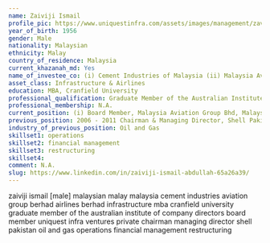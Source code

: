 ```yaml
---
name: Zaiviji Ismail
profile_pic: https://www.uniquestinfra.com/assets/images/management/zaviji.png
year_of_birth: 1956
gender: Male
nationality: Malaysian 
ethnicity: Malay
country_of_residence: Malaysia 
current_khazanah_md: Yes
name_of_investee_co: (i) Cement Industries of Malaysia (ii) Malaysia Aviation Group Berhad (iii) Malaysia Airlines Berhad
asset_class: Infrastructure & Airlines
education: MBA, Cranfield University 
professional_qualification: Graduate Member of the Australian Institute of Company Directors
professional_membership: N.A.
current_position: (i) Board Member, Malaysia Aviation Group Bhd, Malaysia Airlines Bhd, Uniquest Infra Ventures Private Ltd, (ii) Chairman - Cement Industries of Malaysia
previous_position: 2006 - 2011 Chairman & Managing Director, Shell Pakistan Ltd
industry_of_previous_position: Oil and Gas
skillset1: operations
skillset2: financial management
skillset3: restructuring
skillset4: 
comment: N.A.
slug: https://www.linkedin.com/in/zaiviji-ismail-abdullah-65a26a39/
---
```


zaiviji ismail [male] malaysian malay malaysia cement industries aviation group berhad airlines berhad infrastructure mba cranfield university graduate member of the australian institute of company directors board member uniquest infra ventures private chairman managing director shell pakistan oil and gas operations financial management restructuring